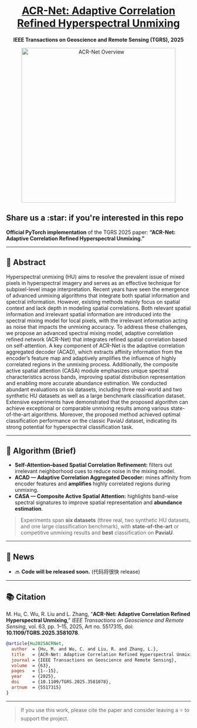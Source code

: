 <div align="center">

<h1><a href="https://doi.org/10.1109/TGRS.2025.3581078">ACR-Net: Adaptive Correlation Refined Hyperspectral Unmixing</a></h1>

**IEEE Transactions on Geoscience and Remote Sensing (TGRS), 2025**

<div align="center">
  <img src="resource/ACR_Net.png" alt="ACR-Net Overview" width="420"/>
</div>
</div>

## Share us a \:star: if you're interested in this repo

**Official PyTorch implementation** of the TGRS 2025 paper:
**“ACR-Net: Adaptive Correlation Refined Hyperspectral Unmixing.”**

---

## 🧾 Abstract

Hyperspectral unmixing (HU) aims to resolve the prevalent issue of mixed pixels in hyperspectral imagery and serves as an effective technique for subpixel-level image interpretation. Recent years have seen the emergence of advanced unmixing algorithms that integrate both spatial information and spectral information. However, existing methods mainly focus on spatial context and lack depth in modeling spatial correlations. Both relevant spatial information and irrelevant spatial information are introduced into the spectral mixing model for local pixels, with the irrelevant information acting as noise that impacts the unmixing accuracy. To address these challenges, we propose an advanced spectral mixing model, adaptive correlation refined network (ACR-Net) that integrates refined spatial correlation based on self-attention. A key component of ACR-Net is the adaptive correlation aggregated decoder (ACAD), which extracts affinity information from the encoder’s feature map and adaptively amplifies the influence of highly correlated regions in the unmixing process. Additionally, the composite active spatial attention (CASA) module emphasizes unique spectral characteristics across bands, improving spatial distribution representation and enabling more accurate abundance estimation. We conducted abundant evaluations on six datasets, including three real-world and two synthetic HU datasets as well as a large benchmark classification dataset. Extensive experiments have demonstrated that the proposed algorithm can achieve exceptional or comparable unmixing results among various state-of-the-art algorithms. Moreover, the proposed method achieved optimal classification performance on the classic PaviaU dataset, indicating its strong potential for hyperspectral classification task.

---

## 🧠 Algorithm (Brief)

* **Self-Attention–based Spatial Correlation Refinement:** filters out irrelevant neighborhood cues to reduce noise in the mixing model.
* **ACAD — Adaptive Correlation Aggregated Decoder:** mines affinity from encoder features and **amplifies** highly correlated regions during unmixing.
* **CASA — Composite Active Spatial Attention:** highlights band-wise spectral signatures to improve spatial representation and **abundance estimation**.

> Experiments span **six datasets** (three real, two synthetic HU datasets, and one large classification benchmark), with **state-of-the-art** or competitive unmixing results and **best** classification on **PaviaU**.

---

## 📣 News

* 🔜 **Code will be released soon.** (代码将很快 release)

---

## 📚 Citation

M. Hu, C. Wu, R. Liu and L. Zhang, “**ACR-Net: Adaptive Correlation Refined Hyperspectral Unmixing**,” *IEEE Transactions on Geoscience and Remote Sensing*, vol. 63, pp. 1–15, 2025, Art no. 5517315, doi: **10.1109/TGRS.2025.3581078**.

```bibtex
@article{Hu2025ACRNet,
  author  = {Hu, M. and Wu, C. and Liu, R. and Zhang, L.},
  title   = {ACR-Net: Adaptive Correlation Refined Hyperspectral Unmixing},
  journal = {IEEE Transactions on Geoscience and Remote Sensing},
  volume  = {63},
  pages   = {1--15},
  year    = {2025},
  doi     = {10.1109/TGRS.2025.3581078},
  artnum  = {5517315}
}
```

---

> If you use this work, please cite the paper and consider leaving a ⭐ to support the project.
